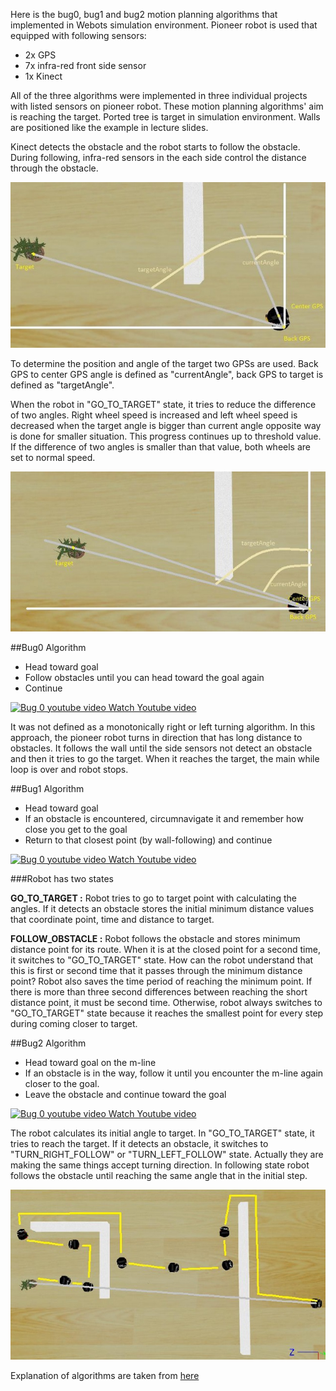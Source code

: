 Here is the bug0, bug1 and bug2 motion planning algorithms that implemented in Webots simulation environment. Pioneer robot is used that equipped with following sensors:

* 2x GPS
* 7x infra-red front side sensor
* 1x Kinect

All of the three algorithms were implemented in three individual projects with listed sensors on pioneer robot. These motion planning algorithms' aim is reaching the target. Ported tree is target in simulation environment. Walls are positioned like the example in lecture slides.

Kinect detects the obstacle and the robot starts to follow the obstacle. During following, infra-red sensors in the each side control the distance through the obstacle.

![bug motion planning angel](https://raw.githubusercontent.com/aksakalli/BugAlgorithms/master/assets/1.jpg)

To determine the position and angle of the target two GPSs are used. Back GPS to center GPS angle is defined as "currentAngle", back GPS to target is defined as "targetAngle".

When the robot in "GO_TO_TARGET" state, it tries to reduce the difference of two angles. Right wheel speed is increased and left wheel speed is decreased when the target angle is bigger than current angle opposite way is done for smaller situation. This progress continues up to threshold value. If the difference of two angles is smaller than that value, both wheels are set to normal speed.

![increased angel](https://raw.githubusercontent.com/aksakalli/BugAlgorithms/master/assets/2.jpg)

##Bug0 Algorithm
- Head toward goal
- Follow obstacles until you can head toward the goal again
- Continue

[![Bug 0 youtube video](http://img.youtube.com/vi/C6GmD4qS3bs/1.jpg) Watch Youtube video](http://www.youtube.com/watch?v=C6GmD4qS3bs)


It was not defined as a monotonically right or left turning algorithm. In this approach, the pioneer robot turns in direction that has long distance to obstacles. It follows the wall until the side sensors not detect an obstacle and then it tries to go the target. When it reaches the target, the main while loop is over and robot stops.

##Bug1 Algorithm
- Head toward goal
- If an obstacle is encountered, circumnavigate it and remember how close you get to the goal
- Return to that closest point (by wall-following) and continue

[![Bug 0 youtube video](http://img.youtube.com/vi/iJWULA_gIy8/1.jpg) Watch Youtube video](http://www.youtube.com/watch?v=iJWULA_gIy8)

###Robot has two states

**GO_TO_TARGET :** Robot tries to go to target point with calculating the angles. If it detects an obstacle stores the initial minimum distance values that coordinate point, time and distance to target.

**FOLLOW_OBSTACLE :** Robot follows the obstacle and stores minimum distance point for its route. When it is at the closed point for a second time, it switches to "GO_TO_TARGET" state. How can the robot understand that this is first or second time that it passes through the minimum distance point? Robot also saves the time period of reaching the minimum point. If there is more than three second differences between reaching the short distance point, it must be second time. Otherwise, robot always switches to "GO_TO_TARGET" state because it reaches the smallest point for every step during coming closer to target.

##Bug2 Algorithm
 
- Head toward goal on the m-line
- If an obstacle is in the way, follow it until you encounter the m-line again closer to the goal.
- Leave the obstacle and continue toward the goal

[![Bug 0 youtube video](http://img.youtube.com/vi/Z5-TBsKPCF0/1.jpg) Watch Youtube video](http://www.youtube.com/watch?v=Z5-TBsKPCF0)

The robot calculates its initial angle to target. In "GO_TO_TARGET" state, it tries to reach the target. If it detects an obstacle, it switches to "TURN_RIGHT_FOLLOW" or "TURN_LEFT_FOLLOW" state. Actually they are making the same things accept turning direction. In following state robot follows the obstacle until reaching the same angle that in the initial step.

![bug2 motion planning path](https://raw.githubusercontent.com/aksakalli/BugAlgorithms/master/assets/3.jpg)

Explanation of algorithms are taken from [here](http://www.cs.cmu.edu/~motionplanning/lecture/Chap2-Bug-Alg_howie.pdf)